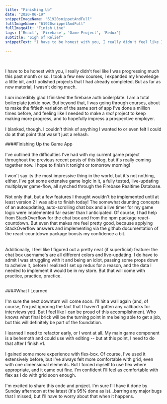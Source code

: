 ```yaml
---
title: "Finishing Up"
date: "2020-06-19"
snippetImageName: "61920snippetAndFull"
fullImageName: "61920snippetAndFull"
fullImageAlt: "Finish Line"
tags: ['React', 'Firebase', 'Game Project', 'Redux']
subtitle: "Sigh of Relief"
snippetText: "I have to be honest with you, I really didn't feel like I was progressing much this past month or so.  I took a few new courses, I expanded my knowledge a little bit, and I polished projects that I had already completed.  But as far as new material, I wasn't doing much."

---
```

<br>
<br>
I have to be honest with you, I really didn't feel like I was progressing much this past month or so.  I took a few new courses, I expanded my knowledge a little bit, and I polished projects that I had already completed.  But as far as new material, I wasn't doing much.
<br>
<br>
I <em>am</em> incredibly glad I finished the firebase auth boilerplate.  I am a total boilerplate junkie now.  But beyond that, I was going through courses, about to make the fiftieth variation of the same sort of app I've done a million times before, and feeling like I needed to make a <em>real</em> project to keep making more progress, and to hopefully impress a prospective employer.
<br>
<br>
I blanked, though.  I couldn't think of anything I wanted to or even felt I could do at that point that wasn't just a rehash.

####Finishing Up the Game App
<br>
<br>
I've outlined the difficulties I've had with my current game project throughout the previous recent posts of this blog, but it's really coming together now.  I hope to finish it tonight or tomorrow morning!
<br>
<br>
I won't say its the most impressive thing in the world, but it's not nothing, either.  I've got some extensive game logic in it, a fully tested, live-updating multiplayer game-flow, all synched through the Firebase Realtime Database.
<br>
<br>
Not only that, but a few features I thought wouldn't be implemented until at least version 2 I was able to finish today!  The somewhat daunting concepts of an autoupdating, auto-scrolling chat box and a live timer for my game logic were implemented far easier than I anticipated.  Of course, I had help from StackOverflow for the chat box and from the npm package react-countdown.  But even that makes me feel pretty good, because applying StackOverflow answers and implementing via the github documentation of the react-countdown package boosts my confidence a bit.  
<br>
<br>
Additionally, I feel like I figured out a pretty neat (if superficial) feature: the chat box username's are all different colors and live-updating.  I do have to admit I was struggling with it and being an idiot, passing some props down to acheive it, before I realized I set up redux for a reason, and the data I needed to implement it would be in my store.  But that will come with practice, practice, practice.
<br>
<br>

####What I Learned
<br>
<br>
I'm sure the next downturn will come soon.  I'll hit a wall again (and, of course, I'm just ignoring the fact that I haven't gotten any callbacks for interviews yet).  But I feel like I can be proud of this accomplishment.  Who knows what final brick will be the turning point in me being able to get a job, but this will definitely be part of the foundation.
<br>
<br>
I learned I need to refactor early, or I wont at all.  My main game component is a behemoth and could use with editing -- but at this point, I need to do that after I finish v1.
<br>
<br>
I gained some more experience with flex-box.  Of course, I've used it extensively before, but I've always felt more comfortable with grid, even with one dimensional elements.  But I forced myself to use flex where appropriate, and it came out fine.  I'm confident I'll feel as comfortable with flex as I do with grid soon enough.
<br>
<br>
I'm excited to share this code and project.  I'm sure I'll have it done by Sunday afternoon at the latest (it's 95% done as is)...barring any major bugs that I missed, but I'll have to worry about that when it happens.
<br>
<br>
